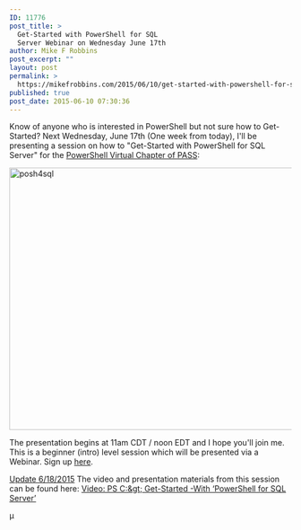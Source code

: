 ```yaml
---
ID: 11776
post_title: >
  Get-Started with PowerShell for SQL
  Server Webinar on Wednesday June 17th
author: Mike F Robbins
post_excerpt: ""
layout: post
permalink: >
  https://mikefrobbins.com/2015/06/10/get-started-with-powershell-for-sql-server-webinar-on-wednesday-june-17th/
published: true
post_date: 2015-06-10 07:30:36
---
```

Know of anyone who is interested in PowerShell but not sure how to Get-Started? Next Wednesday, June 17th (One week from today), I'll be presenting a session on how to "Get-Started with PowerShell for SQL Server" for the <a href="http://powershell.sqlpass.org/" target="_blank">PowerShell Virtual Chapter of PASS</a>:

<a href="https://attendee.gotowebinar.com/register/8864841453160122882" target="_blank"><img class="alignnone size-full wp-image-11778" src="http://mikefrobbins.com/wp-content/uploads/2015/06/posh4sql.png" alt="posh4sql" width="640" height="467" /></a>

The presentation begins at 11am CDT / noon EDT and I hope you'll join me. This is a beginner (intro) level session which will be presented via a Webinar. Sign up <a href="https://attendee.gotowebinar.com/register/8864841453160122882" target="_blank">here</a>.

<span style="text-decoration: underline;">Update 6/18/2015</span>
The video and presentation materials from this session can be found here:
<a href="http://mikefrobbins.com/2015/06/18/video-get-started-with-powershell-for-sql-server/">Video: PS C:\&gt; Get-Started -With ‘PowerShell for SQL Server’</a>

µ